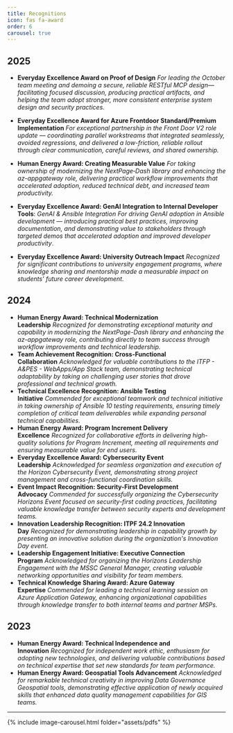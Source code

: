 ```yaml
---
title: Recognitions
icon: fas fa-award
order: 6
carousel: true
---
```



## 2025

- **Everyday Excellence Award on Proof of Design** _For leading the October team meeting and demoing a secure, reliable RESTful MCP design—facilitating focused discussion, producing practical artifacts, and helping the team adopt stronger, more consistent enterprise system design and security practices._

- **Everyday Excellence Award for Azure Frontdoor Standard/Premium Implementation** _For exceptional partnership in the Front Door V2 role update — coordinating parallel workstreams that integrated seamlessly, avoided regressions, and delivered a low-friction, reliable rollout through clear communication, careful reviews, and shared ownership._

- **Human Energy Award: Creating Measurable Value** _For taking ownership of modernizing the NextPage‑Dash library and enhancing the az-appgateway role, delivering practical workflow improvements that accelerated adoption, reduced technical debt, and increased team productivity._

- **Everyday Excellence Award: GenAI Integration to Internal Developer Tools**: _GenAI & Ansible Integration For driving GenAI adoption in Ansible development — introducing practical best practices, improving documentation, and demonstrating value to stakeholders through targeted demos that accelerated adoption and improved developer productivity_.

- **Everyday Excellence Award: University Outreach Impact** _Recognized for significant contributions to university engagement programs, where knowledge sharing and mentorship made a measurable impact on students' future career development._

## 2024

- **Human Energy Award: Technical Modernization Leadership** _Recognized for demonstrating exceptional maturity and capability in modernizing the NextPage-Dash library and enhancing the az-appgateway role, contributing directly to team success through workflow improvements and technical leadership._
- **Team Achievement Recognition: Cross-Functional Collaboration** _Acknowledged for valuable contributions to the ITFP - A&PES - WebApps/App Stack team, demonstrating technical adaptability by taking on challenging user stories that drove professional and technical growth._
- **Technical Excellence Recognition: Ansible Testing Initiative** _Commended for exceptional teamwork and technical initiative in taking ownership of Ansible 10 testing requirements, ensuring timely completion of critical team deliverables while expanding personal technical capabilities._
- **Human Energy Award: Program Increment Delivery Excellence** _Recognized for collaborative efforts in delivering high-quality solutions for Program Increment, meeting all requirements and ensuring measurable value for end users._
- **Everyday Excellence Award: Cybersecurity Event Leadership** _Acknowledged for seamless organization and execution of the Horizon Cybersecurity Event, demonstrating strong project management and cross-functional coordination skills._
- **Event Impact Recognition: Security-First Development Advocacy** _Commended for successfully organizing the Cybersecurity Horizons Event focused on security-first coding practices, facilitating valuable knowledge transfer between security experts and development teams._
- **Innovation Leadership Recognition: ITPF 24.2 Innovation Day** _Recognized for demonstrating leadership in capability growth by presenting an innovative solution during the organization's Innovation Day event._
- **Leadership Engagement Initiative: Executive Connection Program** _Acknowledged for organizing the Horizons Leadership Engagement with the MSSC General Manager, creating valuable networking opportunities and visibility for team members._
- **Technical Knowledge Sharing Award: Azure Gateway Expertise** _Commended for leading a technical learning session on Azure Application Gateway, enhancing organizational capabilities through knowledge transfer to both internal teams and partner MSPs._

## 2023

- **Human Energy Award: Technical Independence and Innovation** _Recognized for independent work ethic, enthusiasm for adopting new technologies, and delivering valuable contributions based on technical expertise that set new standards for team performance._
- **Human Energy Award: Geospatial Tools Advancement** _Acknowledged for remarkable technical creativity in improving Data Governance Geospatial tools, demonstrating effective application of newly acquired skills that enhanced data quality management capabilities for GIS teams._

---

{% include image-carousel.html folder="assets/pdfs" %}